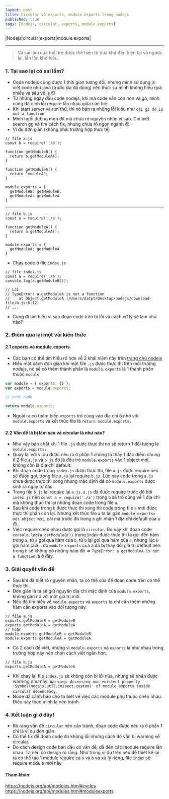 ```yaml
---
layout: post
title: Circular và exports, module.exports trong nodejs
published: true
tags: [nodejs, circular, exports, module.exports]
---
```


|Nodejs|circular|exports|module.exports|

---

> Và sai lầm của tuổi trẻ được thể hiện từ quá khứ đến hiện tại và ngược lại, lẫn lộn khó hiểu.

### 1. Tại sao lại có sai lầm?

- Code nodejs cũng được 1 thời gian tương đối, nhưng mình sử dụng js viết code như java (trước kia đã dùng) nên thực sự mình không hiểu quá nhiều và sâu về js 😓
- Từ những ngày đầu code nodejs, khi mà code vẫn còn non và gà, mình cũng đã dính lỗi require lẫn nhau giữa các file.
- Khi start server và run thử, thì nó bắn ra những lỗi kiểu như `cái gì đó is not a function`
- Mình ngồi debug mòn đít mà chưa rõ nguyên nhân vì sao. Chỉ biết search gg và tìm cách fix, nhưng chưa rõ ngọn ngành 😔
- Ví dụ đơn giản (không phải trường hợp thực tế)

```
// file a.js
const b = require('./b');

function getModuleB() {
  return b.getModuleA();
}

function getModuleA() {
  return "moduleA";
}

module.exports = {
  getModuleB: getModuleB,
  getModuleA: getModuleA
}
```

---

```
// file b.js
const a = require('./a');

function getModuleA() {
  return a.getModuleA();
}

module.exports = {
  getModuleA: getModuleA
}
```

- Chạy code ở file `index.js`

```
// file index.js
const a = require('./a');
console.log(a.getModuleB());

// Lỗi
// TypeError: a.getModuleA is not a function
//    at Object.getModuleA (/Users/datpt/Desktop/nodejs/download-file/b.js:6:12)
// ...
```

- Cùng đi tìm hiểu vì sao đoạn code trên bị lỗi và cách xử lý sẽ làm như nào?

### 2. Điểm qua lại một vài kiến thức

#### 2.1 exports và module.exports

- Các bạn có thể tìm hiểu rõ hơn về 2 khái niệm này trên [trang chủ nodejs](https://nodejs.org/api/modules.html#moduleexports)
- Hiểu một cách đơn giản khi một file `.js` được thực thi trên môi trường nodejs, nó sẽ có thêm thành phần là `module`. `exports` là 1 thành phần thuộc `module`

```js
var module = { exports: {} };
var exports = module.exports;

// your code

return module.exports;
```

- Ngoài ra có thêm biến `exports` trỏ cùng vào địa chỉ ô nhớ với `module.exports` và kết thúc file là `return module.exports;`

#### 2.2 Vấn đề là bị làm sao và circular là như nào?

- Như vậy bản chất khi 1 file `.js` được thực thi nó sẽ return 1 đối tượng là `module.exports;`
- Quay lại với ví dụ được nêu ra ở phần 1 chúng ta thấy 1 đặc điểm chung ở 2 file `a.js` và `b.js` đó là đều trỏ `module.exports` vào 1 object mới, không còn là địa chỉ default.
- Khi đoạn code trong `index.js` được thực thi, file `a.js` được require nên sẽ được gọi, trong file `a.js` lại require `b.js`. Lúc này code trong `a.js` chưa được thực thi xong nhưng mặc định đã có `module.exports` được sinh ra ngay từ đầu.
- Trong file `b.js` lại require lại `a.js`. `a.js` đã được require trước đó bởi `index.js` nên `const a = require('./a')` trong `b` sẽ trỏ cùng về 1 địa chỉ mà không thực thi lại những đoạn code trong file `a`.
- Sau khi code trong `b` được thực thi xong thì code trong file `a` mới được thực thi phần còn lại. Nhưng kết thúc file `a` ta lại gán `module.exports= một object mới`, cái mà trước đó trong `b` ghi nhận 1 địa chỉ default của `a` 😓.
- Việc require chéo nhau được gọi là `circular`. Do vậy khi đoạn code `console.log(a.getModuleB())` trong `index` được thực thi ta gọi đến hàm trong `a`, từ `a` gọi qua hàm của `b`, từ `b` lại gọi qua hàm của `a`, nhưng lúc `b` gọi hàm của `a` do `module.exports` của a đã bị thay đổi giá trị default nên trong `b` sẽ không có những hàm đó => `TypeError: a.getModuleA is not a function` là ở đây.

### 3. Giải quyết vấn đề

- Sau khi đã biết rõ nguyên nhân, ta có thể sửa để đoạn code trên có thể thực thi.
- Đơn giản là ta sẽ giữ nguyên địa chỉ mặc định của `module.exports`, không gán nó với một giá trị mới.
- Nếu đã tìm hiểu về `module.exports` và `exports` ta chỉ cần thêm những hàm cần exports vào đối tượng này.

```
// file a.js
exports.getModuleB = getModuleB
exports.getModuleA = getModuleA
// hoặc
module.exports.getModuleB = getModuleB
module.exports.getModuleA = getModuleA
```

- Có 2 cách để viết, nhưng vì `module.exports` và `exports` là như nhau trong trường hợp này nên chọn cách viết ngắn hơn.

```
// file b.js
exports.getModuleA = getModuleA
```

- Khi chạy lại file `index.js` sẽ không còn bị lỗi nữa, nhưng sẽ nhận được warning như này: `Warning: Accessing non-existent property 'Symbol(nodejs.util.inspect.custom)' of module exports inside circular dependency`.
- Node đã cảnh báo cho ta biết về việc các module phụ thuộc chéo nhau. Điều này theo mình là nên tránh.

### 4. Kết luận gì ở đây!

- Rõ ràng vấn đề `circular` nên cần tránh, đoạn code được nêu ra ở phần 1 chỉ là ví dụ đơn giản.
- Có thể fix để đoạn code đó không lỗi nhưng cách đó vẫn bị warning về circular.
- Do cách design code ban đầu có vấn đề, dẫ đến các module require lẫn nhau. Ta nên có design rõ ràng. Như trong ví dụ trên nếu để thiết kế lại ta có thể tạo 1 module require cả `a` và `b` và xử lý riêng, file `index` sẽ require module mới này.

#### Tham khảo:

https://nodejs.org/api/modules.html#cycles
https://nodejs.org/api/modules.html#moduleexports
